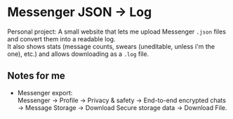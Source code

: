# Messenger JSON → Log

Personal project: A small website that lets me upload Messenger `.json` files and convert them into a readable log.  
It also shows stats (message counts, swears (uneditable, unless i'm the one), etc.) and allows downloading as a `.log` file.

## Notes for me
- Messenger export:  
  Messenger → Profile → Privacy & safety → End-to-end encrypted chats → Message Storage → Download Secure storage data → Download File.


